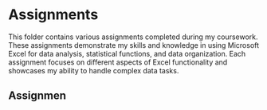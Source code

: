 # Assignments

This folder contains various assignments completed during my coursework. These assignments demonstrate my skills and knowledge in using Microsoft Excel for data analysis, statistical functions, and data organization. Each assignment focuses on different aspects of Excel functionality and showcases my ability to handle complex data tasks.

## Assignmen

